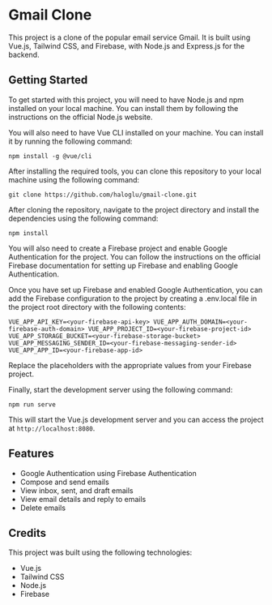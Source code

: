 
# Gmail Clone

This project is a clone of the popular email service Gmail. It is built using Vue.js, Tailwind CSS, and Firebase, with Node.js and Express.js for the backend.

## Getting Started

To get started with this project, you will need to have Node.js and npm installed on your local machine. You can install them by following the instructions on the official Node.js website.

You will also need to have Vue CLI installed on your machine. You can install it by running the following command:

``npm install -g @vue/cli``

After installing the required tools, you can clone this repository to your local machine using the following command:

``git clone https://github.com/haloglu/gmail-clone.git``

After cloning the repository, navigate to the project directory and install the dependencies using the following command:

``npm install``

You will also need to create a Firebase project and enable Google Authentication for the project. You can follow the instructions on the official Firebase documentation for setting up Firebase and enabling Google Authentication.

Once you have set up Firebase and enabled Google Authentication, you can add the Firebase configuration to the project by creating a .env.local file in the project root directory with the following contents:

``
VUE_APP_API_KEY=<your-firebase-api-key>
VUE_APP_AUTH_DOMAIN=<your-firebase-auth-domain>
VUE_APP_PROJECT_ID=<your-firebase-project-id>
VUE_APP_STORAGE_BUCKET=<your-firebase-storage-bucket>
VUE_APP_MESSAGING_SENDER_ID=<your-firebase-messaging-sender-id>
VUE_APP_APP_ID=<your-firebase-app-id>
``

Replace the placeholders with the appropriate values from your Firebase project.

Finally, start the development server using the following command:

``npm run serve``

This will start the Vue.js development server and you can access the project at `http://localhost:8080`.

## Features

- Google Authentication using Firebase Authentication
- Compose and send emails
- View inbox, sent, and draft emails
- View email details and reply to emails
- Delete emails

## Credits

This project was built using the following technologies:

- Vue.js
- Tailwind CSS
- Node.js
- Firebase

